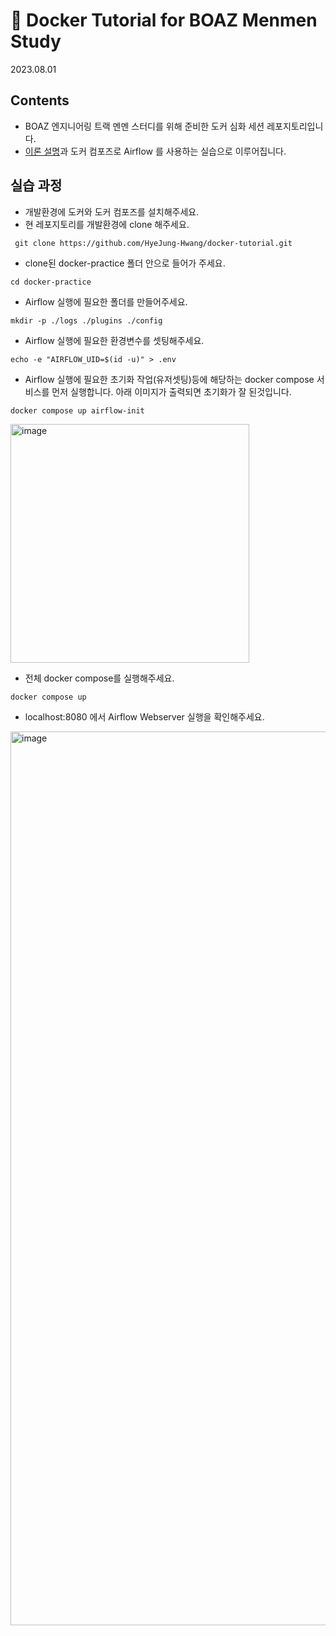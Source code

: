 # 🐳 Docker Tutorial for BOAZ Menmen Study
2023.08.01

## Contents
- BOAZ 엔지니어링 트랙 멘멘 스터디를 위해 준비한 도커 심화 세션 레포지토리입니다.
- [이론 설명](https://bead-group-eb2.notion.site/Docker-Tutorial-by-ME-92f4f7c6216f4d879f7c36ce51d83224?pvs=4)과 도커 컴포즈로 Airflow 를 사용하는 실습으로 이루어집니다.

## 실습 과정
- 개발환경에 도커와 도커 컴포즈를 설치해주세요.
- 현 레포지토리를 개발환경에 clone 해주세요.
```
 git clone https://github.com/HyeJung-Hwang/docker-tutorial.git
 ```
- clone된 docker-practice 폴더 안으로 들어가 주세요.
```
cd docker-practice
```
- Airflow 실행에 필요한 폴더를 만들어주세요.
```
mkdir -p ./logs ./plugins ./config
```
- Airflow 실행에 필요한 환경변수를 셋팅해주세요.
```
echo -e "AIRFLOW_UID=$(id -u)" > .env
```
- Airflow 실행에 필요한 초기화 작업(유저셋팅)등에 해당하는 docker compose 서비스를 먼저 실행합니다. 아래 이미지가 출력되면 초기화가 잘 된것입니다.
```
docker compose up airflow-init
```
<img width="382" alt="image" src="https://github.com/HyeJung-Hwang/docker-tutorial/assets/79091824/5f6b5bd9-317d-488b-837e-83d45bf3698f">

- 전체 docker compose를 실행해주세요.
```
docker compose up
```
- localhost:8080 에서 Airflow Webserver 실행을 확인해주세요.
<img width="1430" alt="image" src="https://github.com/HyeJung-Hwang/docker-tutorial/assets/79091824/a8b8b731-2aa2-4bef-91e8-f137ff4b31a9">

